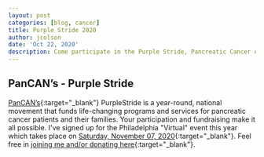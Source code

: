 ```yaml
---
layout: post
categories: [blog, cancer]
title: Purple Stride 2020
author: jcolson
date: 'Oct 22, 2020'
description: Come participate in the Purple Stride, Pancreatic Cancer event!
---
```


## PanCAN’s - Purple Stride

[PanCAN’s](https://www.pancan.org/){:target="_blank"} PurpleStride is a year-round, national movement that funds life-changing programs and services for pancreatic cancer patients and their families. Your participation and fundraising make it all possible.  I've signed up for the Philadelphia "Virtual" event this year which takes place on [Saturday, November 07, 2020](http://support.pancan.org/goto/JayColson){:target="_blank"}.  Feel free in [joining me and/or donating here](https://secure.pancan.org/site/Donation2?idb=502748785&df_id=2340&FR_ID=2092&mfc_pref=T&PROXY_ID=2688553&PROXY_TYPE=20&2340.donation=form1){:target="_blank"}.

